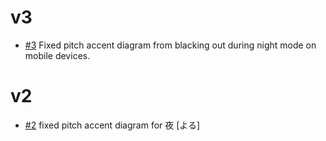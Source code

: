 # v3
* [#3][i3] Fixed pitch accent diagram from blacking out during night mode on mobile devices.

# v2

* [#2][i2] fixed pitch accent diagram for 夜 \[よる\]

[i2]: https://github.com/amaank404/Core2k6k_All_in_one/issues/2
[i3]: https://github.com/amaank404/Core2k6k_All_in_one/issues/3
